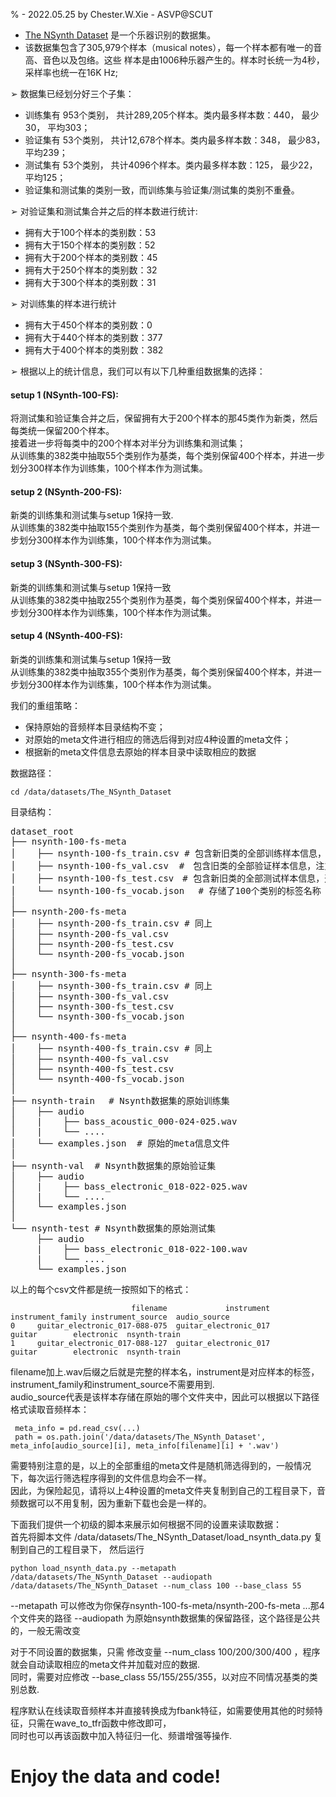 % - 2022.05.25 by Chester.W.Xie - ASVP@SCUT
- [The NSynth Dataset](https://magenta.tensorflow.org/datasets/nsynth) 是一个乐器识别的数据集。
- 该数据集包含了305,979个样本（musical notes），每一个样本都有唯一的音高、音色以及包络。这些
样本是由1006种乐器产生的。样本时长统一为4秒，采样率也统一在16K Hz; 

➢ 数据集已经划分好三个子集：
- 训练集有 953个类别， 共计289,205个样本。类内最多样本数：440， 最少30， 平均303；
- 验证集有 53个类别， 共计12,678个样本。类内最多样本数：348， 最少83， 平均239；
- 测试集有 53个类别， 共计4096个样本。类内最多样本数：125， 最少22， 平均125；
- 验证集和测试集的类别一致，而训练集与验证集/测试集的类别不重叠。

➢ 对验证集和测试集合并之后的样本数进行统计:
- 拥有大于100个样本的类别数：53
- 拥有大于150个样本的类别数：52
- 拥有大于200个样本的类别数：45
- 拥有大于250个样本的类别数：32
- 拥有大于300个样本的类别数：31

➢ 对训练集的样本进行统计

- 拥有大于450个样本的类别数：0
- 拥有大于440个样本的类别数：377
- 拥有大于400个样本的类别数：382

➢ 根据以上的统计信息，我们可以有以下几种重组数据集的选择：

#### setup 1 (NSynth-100-FS):
将测试集和验证集合并之后，保留拥有大于200个样本的那45类作为新类，然后每类统一保留200个样本。\
接着进一步将每类中的200个样本对半分为训练集和测试集；\
从训练集的382类中抽取55个类别作为基类，每个类别保留400个样本，并进一步划分300样本作为训练集，100个样本作为测试集。


#### setup 2 (NSynth-200-FS):
新类的训练集和测试集与setup 1保持一致.\
从训练集的382类中抽取155个类别作为基类，每个类别保留400个样本，并进一步划分300样本作为训练集，100个样本作为测试集。


#### setup 3 (NSynth-300-FS):
新类的训练集和测试集与setup 1保持一致\
从训练集的382类中抽取255个类别作为基类，每个类别保留400个样本，并进一步划分300样本作为训练集，100个样本作为测试集。


#### setup 4 (NSynth-400-FS):
新类的训练集和测试集与setup 1保持一致\
从训练集的382类中抽取355个类别作为基类，每个类别保留400个样本，并进一步划分300样本作为训练集，100个样本作为测试集。

我们的重组策略：
- 保持原始的音频样本目录结构不变；
- 对原始的meta文件进行相应的筛选后得到对应4种设置的meta文件；
- 根据新的meta文件信息去原始的样本目录中读取相应的数据

数据路径：
```
cd /data/datasets/The_NSynth_Dataset
```
目录结构：
<pre>
dataset_root
├── nsynth-100-fs-meta
│    ├── nsynth-100-fs_train.csv # 包含新旧类的全部训练样本信息，新旧类的区别只是样本数量不同
│    ├── nsynth-100-fs_val.csv  #　包含旧类的全部验证样本信息，注意，只有旧类才有验证数据，新类没有
│    ├── nsynth-100-fs_test.csv　# 包含新旧类的全部测试样本信息，这里新旧类的测试样本数量均一致，即样本均衡
│    └── nsynth-100-fs_vocab.json 　# 存储了100个类别的标签名称
│    
├── nsynth-200-fs-meta
│    ├── nsynth-200-fs_train.csv # 同上
│    ├── nsynth-200-fs_val.csv
│    ├── nsynth-200-fs_test.csv
│    └── nsynth-200-fs_vocab.json
│    
├── nsynth-300-fs-meta
│    ├── nsynth-300-fs_train.csv # 同上
│    ├── nsynth-300-fs_val.csv
│    ├── nsynth-300-fs_test.csv
│    └── nsynth-300-fs_vocab.json
│       
├── nsynth-400-fs-meta
│    ├── nsynth-400-fs_train.csv # 同上
│    ├── nsynth-400-fs_val.csv
│    ├── nsynth-400-fs_test.csv
│    └── nsynth-400-fs_vocab.json
│    
├── nsynth-train　 # Nsynth数据集的原始训练集
│    ├── audio
│    |    ├── bass_acoustic_000-024-025.wav
│    |    └── ....
│    └── examples.json  # 原始的meta信息文件
│
├── nsynth-val  # Nsynth数据集的原始验证集
│    ├── audio
│    |    ├── bass_electronic_018-022-025.wav
│    |    └── ....
│    └── examples.json
│
└── nsynth-test # Nsynth数据集的原始测试集
     ├── audio
     |    ├── bass_electronic_018-022-100.wav
     |    └── ....
     └── examples.json
</pre>

以上的每个csv文件都是统一按照如下的格式：
```
                           filename             instrument instrument_family instrument_source  audio_source
0     guitar_electronic_017-088-075  guitar_electronic_017            guitar        electronic  nsynth-train
1     guitar_electronic_017-088-127  guitar_electronic_017            guitar        electronic  nsynth-train
```
filename加上.wav后缀之后就是完整的样本名，instrument是对应样本的标签，instrument_family和instrument_source不需要用到.\
audio_source代表是该样本存储在原始的哪个文件夹中，因此可以根据以下路径格式读取音频样本：
```
 meta_info = pd.read_csv(...)
 path = os.path.join('/data/datasets/The_NSynth_Dataset', meta_info[audio_source][i], meta_info[filename][i] + '.wav') 
```

 需要特别注意的是，以上的全部重组的meta文件是随机筛选得到的，一般情况下，每次运行筛选程序得到的文件信息均会不一样。\
 因此，为保险起见，请将以上4种设置的meta文件夹复制到自己的工程目录下，音频数据可以不用复制，因为重新下载也会是一样的。

下面我们提供一个初级的脚本来展示如何根据不同的设置来读取数据：\
首先将脚本文件 /data/datasets/The_NSynth_Dataset/load_nsynth_data.py 复制到自己的工程目录下， 然后运行

```
python load_nsynth_data.py --metapath /data/datasets/The_NSynth_Dataset --audiopath /data/datasets/The_NSynth_Dataset --num_class 100 --base_class 55

```
--metapath 可以修改为你保存nsynth-100-fs-meta/nsynth-200-fs-meta ...那4个文件夹的路径
--audiopath 为原始nsynth数据集的保留路径，这个路径是公共的，一般无需改变

对于不同设置的数据集，只需 修改变量 --num_class 100/200/300/400 ，程序就会自动读取相应的meta文件并加载对应的数据.\
同时，需要对应修改 --base_class 55/155/255/355，以对应不同情况基类的类别总数.

程序默认在线读取音频样本并直接转换成为fbank特征，如需要使用其他的时频特征，只需在wave_to_tfr函数中修改即可，\
同时也可以再该函数中加入特征归一化、频谱增强等操作.

# Enjoy the data and code!
